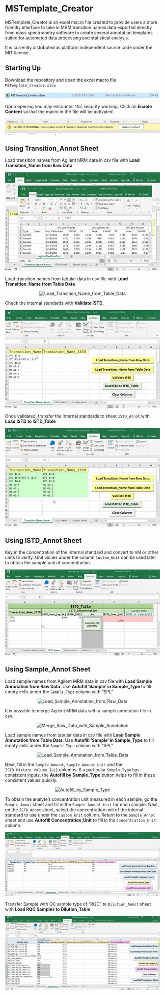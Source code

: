 # MSTemplate\_Creator

MSTemplate\_Creator is an excel macro file created to provide users a
more friendly interface to take in MRM transition names data exported
directly from mass spectrometry software to create several annotation
templates suited for automated data processing and statistical analysis.

It is currently distributed as platform independent source code under
the MIT license.

## Starting Up

Download the repository and open the excel macro file
`MSTemplate_Creator.xlsm`

<center>

![OpenMSTemplate\_Creator](figures/OpenMSTemplate_Creator.JPG)

</center>

Upon opening you may encounter this security warning. Click on **Enable
Content** so that the macro in the file will be activated.

<center>

![EnableContent](figures/EnableContentWarning.jpg)

</center>

## Using Transition\_Annot Sheet

Load transition names from Agilent MRM data in csv file with **Load
Transition\_Name from Raw Data**

<center>

![Load\_Transition\_Name\_from\_Raw\_Data](figures/Load_Transition_Name_from_Raw_Data.gif)

</center>

Load transition names from tabular data in csv file with **Load
Transition\_Name from Table Data**

<center>

![Load\_Transition\_Name\_from\_Table\_Data](figures/Load_Transition_Name_from_Table_Data.gif)

</center>

Check the internal standards with **Validate ISTD**.

<center>

![Validate\_ISTD](figures/Validate_ISTD.gif)

</center>

Once validated, transfer the internal standards to sheet `ISTD_Annot`
with **Load ISTD to ISTD\_Table**

<center>

![Load\_ISTD\_to\_ISTD\_Table](figures/Load_ISTD_to_ISTD_Table.gif)

</center>

## Using ISTD\_Annot Sheet

Key in the concentration of the internal standard and convert to nM or
other units to verify. Unit values under the column `Custom_Unit` can be
used later to obtain the sample unit of concentration.

<center>

![Convert\_to\_nM](figures/Convert_to_nM.gif)

</center>

## Using Sample\_Annot Sheet

Load sample names from Agilent MRM data in csv file with **Load Sample
Annotation from Raw Data**. Use **Autofill ‘Sample’ in Sample\_Type** to
fill empty cells under the `Sample_Type` column with “SPL”

<center>

![Load\_Sample\_Annotation\_from\_Raw\_Data](figures/Load_Sample_Annotation_from_Raw_Data.gif)

</center>

It is possible to merge Agilent MRM data with a sample annotation file
in csv.

<center>

![Merge\_Raw\_Data\_with\_Sample\_Annotation](figures/Merge_Raw_Data_with_Sample_Annotation.gif)

</center>

Load sample names from tabular data in csv file with **Load Sample
Annotation from Table Data**. Use **Autofill ‘Sample’ in Sample\_Type**
to fill empty cells under the `Sample_Type` column with “SPL”

<center>

![Load\_Sample\_Annotation\_from\_Table\_Data](figures/Load_Sample_Annotation_from_Table_Data.gif)

</center>

Next, fill in the `Sample_Amount`, `Sample_Amount_Unit` and the
`ISTD_Mixture_Volume_[uL]` columns. If a particular `Sample_Type` has
consistent inputs, the **Autofill by Sample\_Type** button helps to fill
in these consistent values quickly.

<center>

![Autofill\_by\_Sample\_Type](figures/Autofill_by_Sample_Type.gif)

</center>

To obtain the analyte’s concentration unit measured in each sample, go
the `Sample_Annot` sheet and fill in the `Sample_Amount_Unit` for each
sample. Next, on the `ISTD_Annot` sheet, select the concentration unit
of the internal standard to use under the `Custom_Unit` column. Return
to the `Sample_Annot` sheet and use **Autofill Concentration\_Unit** to
fill in the `Concentration_Unit` column.

<center>

![Autofill\_Concentration\_Unit](figures/Autofill_Concentration_Unit.gif)

</center>

Transfer Sample with QC sample type of “RQC” to `Dilution_Annot` sheet
with **Load RQC Samples to Dilution\_Table**

<center>

![Load\_RQC\_Samples\_to\_Dilution\_Table](figures/Load_RQC_Samples_to_Dilution_Table.gif)

</center>
